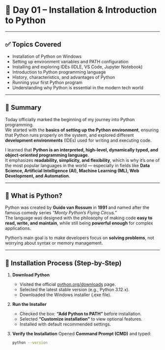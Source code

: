# 🧠 Day 01 – Installation & Introduction to Python

---

## ✅ Topics Covered
- Installation of Python on Windows  
- Setting up environment variables and PATH configuration  
- Installing and exploring IDEs (IDLE, VS Code, Jupyter Notebook)  
- Introduction to Python programming language  
- History, characteristics, and advantages of Python  
- Running your first Python program  
- Understanding why Python is essential in the modern tech world  

---

## 🧠 Summary
Today officially marked the beginning of my journey into Python programming.  
We started with the **basics of setting up the Python environment**, ensuring that Python runs properly on the system, and explored different **development environments** (IDEs) used for writing and executing code.

I learned that **Python is an interpreted, high-level, dynamically typed, and object-oriented programming language**.  
It emphasizes **readability, simplicity, and flexibility**, which is why it’s one of the most popular languages in the world — especially in fields like **Data Science, Artificial Intelligence (AI), Machine Learning (ML), Web Development, and Automation**.

---

## 🐍 What is Python?
Python was created by **Guido van Rossum** in **1991** and named after the famous comedy series *“Monty Python’s Flying Circus.”*  
The language was designed with the philosophy of making code **easy to read, write, and maintain**, while still being **powerful enough** for complex applications.

Python’s main goal is to make developers focus on **solving problems**, not worrying about syntax or memory management.

---

## 🔧 Installation Process (Step-by-Step)
1. **Download Python**
   - Visited the official [python.org/downloads](https://www.python.org/downloads/) page.
   - Selected the latest stable version (e.g., Python 3.12.x).
   - Downloaded the Windows installer (.exe file).

2. **Run the Installer**
   - Checked the box: **“Add Python to PATH”** before installation.
   - Selected **“Customize installation”** to view optional features.
   - Installed with default recommended settings.

3. **Verify the Installation**
   Opened **Command Prompt (CMD)** and typed:
   ```bash
   python --version
